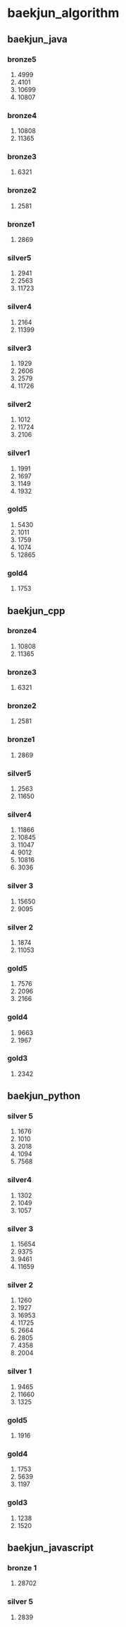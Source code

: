 # baekjun_algorithm

## baekjun_java

### bronze5

1. 4999
2. 4101
3. 10699
4. 10807

### bronze4

1. 10808
2. 11365

### bronze3

1. 6321

### bronze2

1. 2581

### bronze1

1. 2869

### silver5

1. 2941
2. 2563
3. 11723

### silver4

1. 2164
2. 11399

### silver3

1. 1929
2. 2606
3. 2579
4. 11726

### silver2

1. 1012
2. 11724
3. 2106

### silver1

1. 1991
2. 1697
3. 1149
4. 1932

### gold5

1. 5430
2. 1011
3. 1759
4. 1074
5. 12865

### gold4

1. 1753

## baekjun_cpp

### bronze4

1. 10808
2. 11365

### bronze3

1. 6321

### bronze2

1. 2581

### bronze1

1. 2869

### silver5

1. 2563
2. 11650

### silver4

1. 11866
2. 10845
3. 11047
4. 9012
5. 10816
6. 3036

### silver 3

1. 15650
2. 9095

### silver 2

1. 1874
2. 11053

### gold5

1. 7576
2. 2096
3. 2166

### gold4

1. 9663
2. 1967

### gold3

1. 2342

## baekjun_python

### silver 5

1. 1676
2. 1010
3. 2018
4. 1094
5. 7568

### silver4

1. 1302
2. 1049
3. 1057

### silver 3

1. 15654
2. 9375
3. 9461
4. 11659

### silver 2

1. 1260
2. 1927
3. 16953
4. 11725
5. 2664
6. 2805
7. 4358
8. 2004

### silver 1

1. 9465
2. 11660
3. 1325

### gold5

1. 1916

### gold4

1. 1753
2. 5639
3. 1197

### gold3

1. 1238
2. 1520

## baekjun_javascript

### bronze 1

1. 28702

### silver 5

1. 2839
